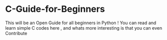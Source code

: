 # C-Guide-for-Beginners
 This will be an Open Guide for all beginners in Python ! You can read and learn simple C codes here , and whats more interesting is that you can even Contribute
